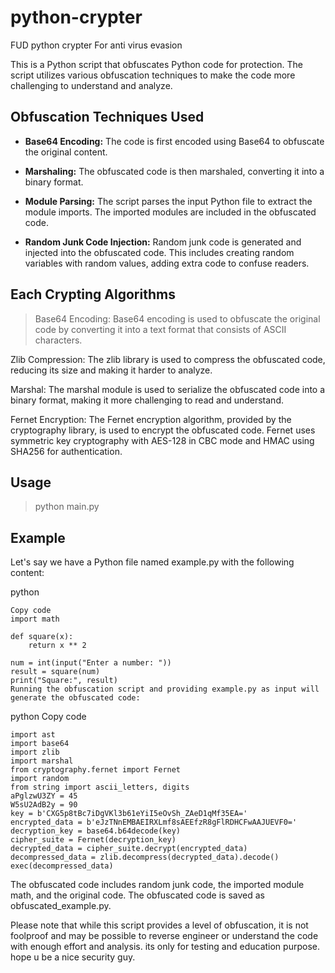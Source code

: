 # python-crypter
FUD python crypter For anti virus evasion

This is a Python script that obfuscates Python code for protection. The script utilizes various obfuscation techniques to make the code more challenging to understand and analyze.

## Obfuscation Techniques Used

- **Base64 Encoding:** The code is first encoded using Base64 to obfuscate the original content.

- **Marshaling:** The obfuscated code is then marshaled, converting it into a binary format.

- **Module Parsing:** The script parses the input Python file to extract the module imports. The imported modules are included in the obfuscated code.

- **Random Junk Code Injection:** Random junk code is generated and injected into the obfuscated code. This includes creating random variables with random values, adding extra code to confuse readers.

## Each Crypting Algorithms
> Base64 Encoding: Base64 encoding is used to obfuscate the original code by converting it into a text format that consists of ASCII characters.

Zlib Compression: The zlib library is used to compress the obfuscated code, reducing its size and making it harder to analyze.

Marshal: The marshal module is used to serialize the obfuscated code into a binary format, making it more challenging to read and understand.

Fernet Encryption: The Fernet encryption algorithm, provided by the cryptography library, is used to encrypt the obfuscated code. Fernet uses symmetric key cryptography with AES-128 in CBC mode and HMAC using SHA256 for authentication.

## Usage

> python main.py


## Example
Let's say we have a Python file named example.py with the following content:

python
```
Copy code
import math

def square(x):
    return x ** 2

num = int(input("Enter a number: "))
result = square(num)
print("Square:", result)
Running the obfuscation script and providing example.py as input will generate the obfuscated code:
```
python
Copy code
```
import ast
import base64
import zlib
import marshal
from cryptography.fernet import Fernet
import random
from string import ascii_letters, digits
aPglzwU3ZY = 45
W5sU2AdB2y = 90
key = b'CXG5p8tBc7iDgVKl3b61eYiI5eOvSh_ZAeD1qMf35EA='
encrypted_data = b'eJzTNnEMBAEIRXLmf8sAEEfzR8gFlRDHCFwAAJUEVF0='
decryption_key = base64.b64decode(key)
cipher_suite = Fernet(decryption_key)
decrypted_data = cipher_suite.decrypt(encrypted_data)
decompressed_data = zlib.decompress(decrypted_data).decode()
exec(decompressed_data)
```
The obfuscated code includes random junk code, the imported module math, and the original code. The obfuscated code is saved as obfuscated_example.py.





Please note that while this script provides a level of obfuscation, it is not foolproof and may be possible to reverse engineer or understand the code with enough effort and analysis. its only for testing and education purpose. hope u be a nice security guy.


